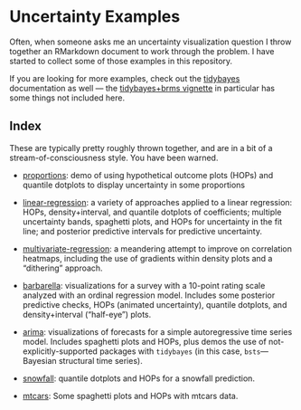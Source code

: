 Uncertainty Examples
================

Often, when someone asks me an uncertainty visualization question I
throw together an RMarkdown document to work through the problem. I have
started to collect some of those examples in this repository.

If you are looking for more examples, check out the
[tidybayes](http://mjskay.github.io/tidybayes/) documentation as well —
the [tidybayes+brms
vignette](http://mjskay.github.io/tidybayes/articles/tidy-brms.html) in
particular has some things not included here.

## Index

These are typically pretty roughly thrown together, and are in a bit of
a stream-of-consciousness style. You have been warned.

  - [proportions](proportions.md): demo of using hypothetical outcome
    plots (HOPs) and quantile dotplots to display uncertainty in some
    proportions

  - [linear-regression](linear-regression.md): a variety of approaches
    applied to a linear regression: HOPs, density+interval, and quantile
    dotplots of coefficients; multiple uncertainty bands, spaghetti
    plots, and HOPs for uncertainty in the fit line; and posterior
    predictive intervals for predictive uncertainty.

  - [multivariate-regression](multivariate-regression.md): a meandering
    attempt to improve on correlation heatmaps, including the use of
    gradients within density plots and a “dithering” approach.

  - [barbarella](barbarella.md): visualizations for a survey with a
    10-point rating scale analyzed with an ordinal regression model.
    Includes some posterior predictive checks, HOPs (animated
    uncertainty), quantile dotplots, and density+interval (“half-eye”)
    plots.

  - [arima](arima.md): visualizations of forecasts for a simple
    autoregressive time series model. Includes spaghetti plots and HOPs,
    plus demos the use of not-explicitly-supported packages with
    `tidybayes` (in this case, `bsts`—Bayesian structural time series).

  - [snowfall](snowfall.md): quantile dotplots and HOPs for a snowfall
    prediction.

  - [mtcars](mtcars.md): Some spaghetti plots and HOPs with mtcars data.
